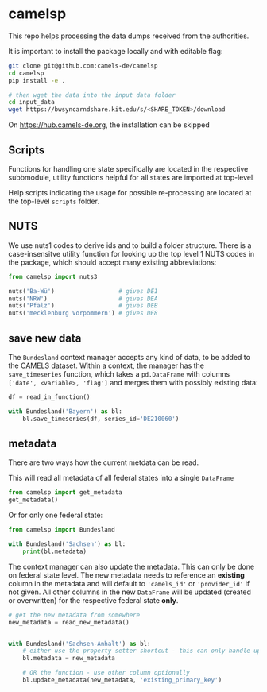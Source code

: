 # camelsp

This repo helps processing the data dumps received from the authorities. 

It is important to install the package locally and with editable flag:

```bash
git clone git@github.com:camels-de/camelsp
cd camelsp
pip install -e .

# then wget the data into the input data folder
cd input_data
wget https://bwsyncarndshare.kit.edu/s/<SHARE_TOKEN>/download
```

On https://hub.camels-de.org, the installation can be skipped

## Scripts

Functions for handling one state specifically are located in the respective subbmodule,
utility functions helpful for all states are imported at top-level

Help scripts indicating the usage for possible re-processing are located at the top-level
`scripts` folder.

## NUTS

We use nuts1 codes to derive ids and to build a folder structure. There is a case-insensitve utility function
for looking up the top level 1 NUTS codes in the package, which should accept many existing abbreviations:

```python
from camelsp import nuts3

nuts('Ba-Wü')                  # gives DE1
nuts('NRW')                    # gives DEA
nuts('Pfalz')                  # gives DEB
nuts('mecklenburg Vorpommern') # gives DE8
```

## save new data

The `Bundesland` context manager accepts any kind of data, to be added to the CAMELS dataset. Within a context, the manager has the `save_timeseries` function, which takes a `pd.DataFrame` with columns `['date', <variable>, 'flag']` and merges them with possibly existing data:

```python
df = read_in_function()

with Bundesland('Bayern') as bl:
    bl.save_timeseries(df, series_id='DE210060')

```

## metadata

There are two ways how the current metdata can be read. 

This will read all metadata of all federal states into a single `DataFrame`

```python
from camelsp import get_metadata
get_metadata()
```

Or for only one federal state:

```python
from camelsp import Bundesland

with Bundesland('Sachsen') as bl:
    print(bl.metadata)
```

The context manager can also update the metadata. This can only be done on federal state level.
The new metadata needs to reference an **existing** column in the metadata and will default to
`'camels_id'` or `'provider_id'` if not given. All other columns in the new `DataFrame` 
will be updated (created or overwritten) for the respective federal state **only**.

```python
# get the new metadata from somewhere
new_metadata = read_new_metadata()


with Bundesland('Sachsen-Anhalt') as bl:
    # either use the property setter shortcut - this can only handle updates on camels or provider id
    bl.metadata = new_metadata

    # OR the function - use other column optionally
    bl.update_metadata(new_metadata, 'existing_primary_key')
```
